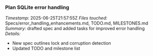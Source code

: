 ### Plan SQLite error handling
*Timestamp:* 2025-06-25T21:57:55Z
*Files touched:* Specs/error_handling_enhancements.md, TODO.md, MILESTONES.md
*Summary:* drafted spec and added tasks for improved error handling
*Details:*
- New spec outlines lock and corruption detection
- Updated TODO and milestone list
